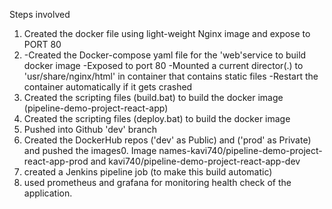 Steps involved
1. Created the docker file using light-weight Nginx image and expose to PORT 80
2. -Created the Docker-compose yaml file for the 'web'service to build docker image
   -Exposed to port 80
   -Mounted a current director(.) to 'usr/share/nginx/html' in container that contains static files
   -Restart the container automatically if it gets crashed
3. Created the scripting files (build.bat) to build the docker image (pipeline-demo-project-react-app)
4. Created the scripting files (deploy.bat) to build the docker image
5. Pushed into Github 'dev' branch
6. Created the DockerHub repos ('dev' as Public) and ('prod' as Private) and pushed the images0.
   Image names-kavi740/pipeline-demo-project-react-app-prod and kavi740/pipeline-demo-project-react-app-dev
7. created a Jenkins pipeline job (to make this build automatic)
8. used prometheus and grafana for monitoring health check of the application.
